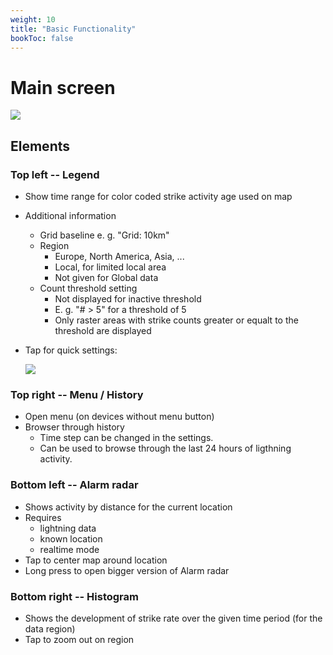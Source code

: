 ```yaml
---
weight: 10
title: "Basic Functionality"
bookToc: false
---
```


# Main screen

![](/app/android/main_realtime_25.png)

## Elements

### Top left -- Legend

  * Show time range for color coded strike activity age used on map
  * Additional information
    * Grid baseline e. g. "Grid: 10km"
    * Region 
      * Europe, North America, Asia, ...
      * Local, for limited local area
      * Not given for Global data
    * Count threshold setting
      * Not displayed for inactive threshold
      * E. g. "# > 5" for a threshold of 5
      * Only raster areas with strike counts greater or equalt to the threshold are displayed
  * Tap for quick settings:

    ![](/app/android/quick-settings_25.png)

### Top right -- Menu / History

  * Open menu (on devices without menu button)
  * Browser through history
    * Time step can be changed in the settings.
    * Can be used to browse through the last 24 hours of ligthning activity.

### Bottom left -- Alarm radar

  * Shows activity by distance for the current location
  * Requires
  	* lightning data
  	* known location
  	* realtime mode
  * Tap to center map around location
  * Long press to open bigger version of Alarm radar

### Bottom right -- Histogram

  * Shows the development of strike rate over the given time period (for the data region)
  * Tap to zoom out on region